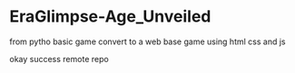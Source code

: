 # EraGlimpse-Age_Unveiled
from pytho basic game convert to a web base game using html css and js

okay success remote repo 
